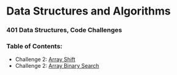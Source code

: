 # Data Structures and Algorithms

### 401 Data Structures, Code Challenges

### Table of Contents:
- Challenge 2: [Array Shift](https://github.com/JTaisey389/data-structures-and-algorithms.md/blob/main/code-challenges/arrayShift/array-shift.js)
- Challenge 2: [Array Binary Search]()